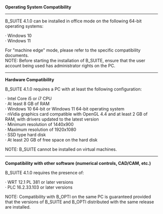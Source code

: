 **Operating System Compatibility**  

*** 

B_SUITE 4.1.0 can be installed in office mode on the following 64-bit operating systems:  

· Windows 10  
· Windows 11  

For "machine edge" mode, please refer to the specific compatibility documents.  
NOTE: Before starting the installation of B_SUITE, ensure that the user account being used has administrator rights on the PC.  

***

**Hardware Compatibility**  

B_SUITE 4.1.0 requires a PC with at least the following configuration:

· Intel Core i5 or i7 CPU  
· At least 8 GB of RAM  
· Windows 10 64-bit or Windows 11 64-bit operating system  
· nVidia graphics card compatible with OpenGL 4.4 and at least 2 GB of RAM, with drivers updated to the latest version  
· Minimum resolution of 1440x900  
· Maximum resolution of 1920x1080  
· SSD type hard disk  
· At least 20 GB of free space on the hard disk  

NOTE: B_SUITE cannot be installed on virtual machines.

***

**Compatibility with other software (numerical controls, CAD/CAM, etc.)**  

B_SUITE 4.1.0 requires the presence of:  

· WRT 12.1 PL 381 or later versions  
· PLC 16.2.33.103 or later versions  

NOTE: Compatibility with B_OPTI on the same PC is guaranteed provided that the versions of B_SUITE and B_OPTI distributed with the same release are installed.  
